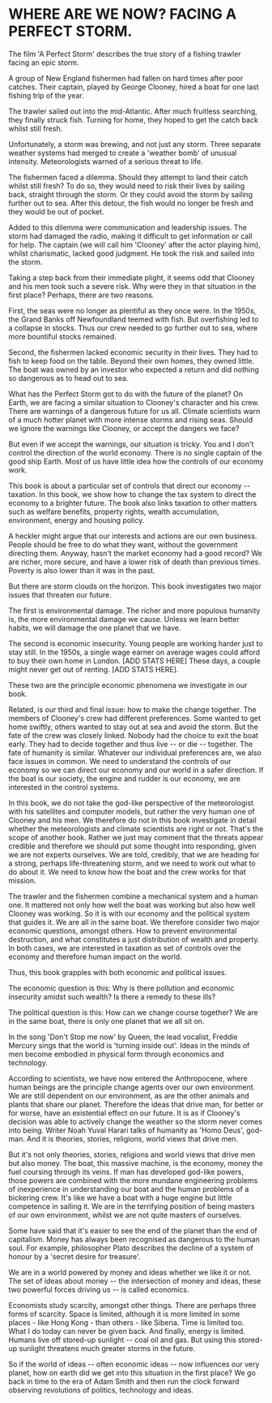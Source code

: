 # WHERE ARE WE NOW? FACING A PERFECT STORM.
The film 'A Perfect Storm' describes the true story of a fishing trawler facing an epic storm. 

A group of New England fishermen had fallen on hard times after poor catches. Their captain, played by George Clooney, hired a boat for one last fishing trip of the year.

The trawler sailed out into the mid-Atlantic. After much fruitless searching, they finally struck fish. Turning for home, they hoped to get the catch back whilst still fresh. 

Unfortunately, a storm was brewing, and not just any storm. Three separate weather systems had merged to create a 'weather bomb' of unusual intensity. Meteorologists warned of a serious threat to life. 

The fishermen faced a dilemma. Should they attempt to land their catch whilst still fresh? To do so, they would need to risk their lives by sailing back, straight through the storm. Or they could avoid the storm by sailing further out to sea. After this detour, the fish would no longer be fresh and they would be out of pocket.

Added to this dilemma were communication and leadership issues. The storm had damaged the radio, making it difficult to get information or call for help. The captain (we will call him 'Clooney' after the actor playing him), whilst charismatic, lacked good judgment. He took the risk and sailed into the storm.

Taking a step back from their immediate plight, it seems odd that Clooney and his men took such a severe risk. Why were they in that situation in the first place? Perhaps, there are two reasons.

First, the seas were no longer as plentiful as they once were. In the 1950s, the Grand Banks off Newfoundland teemed with fish. But overfishing led to a collapse in stocks. Thus our crew needed to go further out to sea, where more bountiful stocks remained.

Second, the fishermen lacked economic security in their lives. They had to fish to keep food on the table. Beyond their own homes, they owned little. The boat was owned by an investor who expected a return and did nothing so dangerous as to head out to sea.



What has the Perfect Storm got to do with the future of the planet? On Earth, we are facing a similar situation to Clooney's character and his crew. There are warnings of a dangerous future for us all. Climate scientists warn of a much hotter planet with more intense storms and rising seas. Should we ignore the warnings like Clooney, or accept the dangers we face?

But even if we accept the warnings, our situation is tricky. You and I don't control the direction of the world economy. There is no single captain of the good ship Earth. Most of us have little idea how the controls of our economy work. 



This book is about a particular set of controls that direct our economy -- taxation. In this book, we show how to change the tax system to direct the economy to a brighter future. The book also links taxation to other matters such as welfare benefits, property rights, wealth accumulation, environment, energy and housing policy.

A heckler might argue that our interests and actions are our own business. People should be free to do what they want, without the government directing them. Anyway, hasn't the market economy had a good record? We are richer, more secure, and have a lower risk of death than previous times. Poverty is also lower than it was in the past. 

But there are storm clouds on the horizon. This book investigates two major issues that threaten our future.

The first is environmental damage. The richer and more populous humanity is, the more environmental damage we cause. Unless we learn better habits, we will damage the one planet that we have.

The second is economic insecurity. Young people are working harder just to stay still. In the 1950s, a single wage earner on average wages could afford to buy their own home in London. [ADD STATS HERE] These days, a couple might never get out of renting. [ADD STATS HERE].

These two are the principle economic phenomena we investigate in our book.

Related, is our third and final issue: how to make the change together. The members of Clooney's crew had different preferences. Some wanted to get home swiftly, others wanted to stay out at sea and avoid the storm. But the fate of the crew was closely linked. Nobody had the choice to exit the boat early. They had to decide together and thus live -- or die -- together. The fate of humanity is similar. Whatever our individual preferences are, we also face issues in common. We need to understand the controls of our economy so we can direct our economy and our world in a safer direction. If the boat is our society, the engine and rudder is our economy, we are interested in the control systems. 

In this book, we do not take the god-like perspective of the meteorologist with his satellites and computer models, but rather the very human one of Clooney and his men. We therefore do not in this book investigate in detail whether the meteorologists and climate scientists are right or not. That's the scope of another book. Rather we just may comment that the threats appear credible and therefore we should put some thought into responding, given we are not experts ourselves. We are told, credibly, that we are heading for a strong, perhaps life-threatening storm, and we need to work out what to do about it. We need to know how the boat and the crew works for that mission.

The trawler and the fishermen combine a mechanical system and a human one. It mattered not only how well the boat was working but also how well Clooney was working. So it is with our economy and the political system that guides it.  We are all in the same boat. We therefore consider two major economic questions, amongst others. How to prevent environmental destruction, and what constitutes a just distribution of wealth and property. In both cases, we are interested in taxation as set of controls over the economy and therefore human impact on the world.

Thus, this book grapples with both economic and political issues. 

The economic question is this: Why is there pollution and economic insecurity amidst such wealth? Is there a remedy to these ills? 

The political question is this: How can we change course together? We are in the same boat, there is only one planet that we all sit on.


In the song 'Don't Stop me now' by Queen, the lead vocalist, Freddie Mercury sings that the world is 'turning inside out'.  Ideas in the minds of men become embodied in physical form through economics and technology.  

According to scientists, we have now entered the Anthropocene, where human beings are the principle change agents over our own environment. We are still dependent on our environment, as are the other animals and plants that share our planet. Therefore the ideas that drive man, for better or for worse, have an existential effect on our future. It is as if Clooney's decision was able to actively change the weather so the storm never comes into being. Writer Noah Yuval Harari talks of humanity as 'Homo Deus', god-man. And it is theories, stories, religions, world views that drive men. 

But it's not only theories, stories, religions and world views that drive men but also money.  The boat, this massive machine, is the economy, money the fuel coursing through its veins. If man has developed god-like powers, those powers are combined with the more mundane engineering problems of inexperience in understanding our boat and the human problems of a bickering crew. It's like we have a boat with a huge engine but little competence in sailing it. We are in the terrifying position of being masters of our own environment, whilst we are not quite masters of ourselves. 

Some have said that it's easier to see the end of the planet than the end of capitalism. Money has always been recognised as dangerous to the human soul. For example, philosopher Plato describes the decline of a system of honour by a 'secret desire for treasure'. 

We are in a world powered by money and ideas whether we like it or not. The set of ideas about money -- the intersection of money and ideas, these two powerful forces driving us -- is called economics.

Economists study scarcity, amongst other things. There are perhaps three forms of scarcity. Space is limited, although it is more limited in some places - like Hong Kong - than others - like Siberia. Time is limited too. What I do today can never be given back. And finally, energy is limited. Humans live off stored-up sunlight -- coal oil and gas. But using this stored-up sunlight threatens much greater storms in the future.

So if the world of ideas -- often economic ideas -- now influences our very planet, how on earth did we get into this situation in the first place? We go back in time to the era of Adam Smith and then run the clock forward observing revolutions of politics, technology and ideas.
